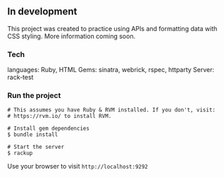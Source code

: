 ## In development 

This project was created to practice using APIs and formatting data with CSS styling.
More information coming soon.

### Tech

languages: Ruby, HTML
Gems: sinatra, webrick, rspec, httparty
Server: rack-test

### Run the project

```shell
# This assumes you have Ruby & RVM installed. If you don't, visit:
# https://rvm.io/ to install RVM.

# Install gem dependencies 
$ bundle install

# Start the server
$ rackup
```

Use your browser to visit `http://localhost:9292` 


